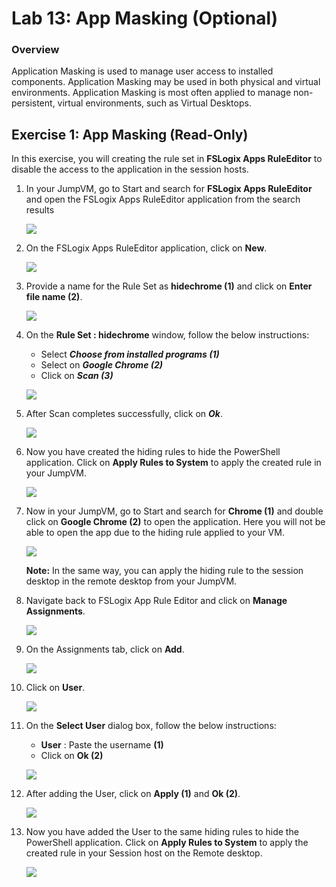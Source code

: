 # Lab 13: App Masking (Optional)


### Overview

Application Masking is used to manage user access to installed components. Application Masking may be used in both physical and virtual environments. Application Masking is most often applied to manage non-persistent, virtual environments, such as Virtual Desktops.

##  Exercise 1: App Masking (Read-Only)

In this exercise, you will creating the rule set in **FSLogix Apps RuleEditor** to disable the access to the application in the session hosts.


1. In your JumpVM,  go to Start and search for **FSLogix Apps RuleEditor** and open the FSLogix Apps RuleEditor application from the search results

    ![](../Azure-Virtual-Desktop-v3/media/selectRE.png)
    
2. On the FSLogix Apps RuleEditor application, click on **New**.

    ![](../Azure-Virtual-Desktop-v3/media/new.png)

3. Provide a name for the Rule Set as **hidechrome (1)** and click on **Enter file name (2)**.

    ![](media-1/hidechrome.png)

4. On the **Rule Set : hidechrome** window, follow the below instructions:

    - Select ***Choose from installed programs (1)***
    - Select on ***Google Chrome (2)***
    -  Click on ***Scan (3)***

      ![](media-1/scan.png)


5. After Scan completes successfully, click on ***Ok***.

     ![](media-1/clickok.png)
    
     
6. Now you have created the hiding rules to hide the PowerShell application. Click on **Apply Rules to System** to apply the created rule in your JumpVM.

     ![](media-1/applyrule.png)
     
7. Now in your JumpVM,  go to Start and search for **Chrome (1)** and double click on **Google Chrome (2)** to open the application. Here you will not be able to open the app due to the hiding rule applied to your VM. 

     ![](media-1/googlechrome.png)
     
    **Note:** In the same way, you can apply the hiding rule to the session desktop in the remote desktop from your JumpVM.
    
8. Navigate back to FSLogix App Rule Editor and click on **Manage Assignments**.

    ![](media-1/manageassig.png)
    
9. On the Assignments tab, click on **Add**.

    ![](../Azure-Virtual-Desktop-v3/media/add.png)
    
10. Click on **User**.

    ![](../Azure-Virtual-Desktop-v3/media/user.png)
    
11. On the **Select User** dialog box, follow the below instructions:

    - **User** : Paste the username  **<inject key="Avd User 01" /> (1)**
    - Click on **Ok (2)**

    ![](../Azure-Virtual-Desktop-v3/media/adduser.png)
    
12. After adding the User, click on **Apply (1)** and **Ok (2)**.

    ![](../Azure-Virtual-Desktop-v3/media/applyandadd.png)
    
13. Now you have added the User to the same hiding rules to hide the PowerShell application. Click on **Apply Rules to System** to apply the created rule in your Session host on the Remote desktop.

     ![](media-1/applyrule.png)
     
